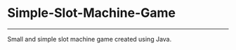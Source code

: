 # Simple-Slot-Machine-Game
-------------------------------------

Small and simple slot machine game created using Java.
